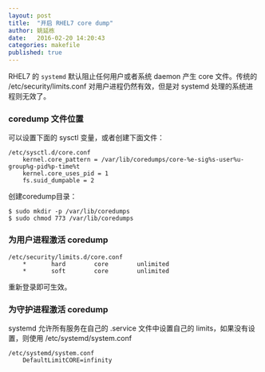 ```yaml
---
layout: post
title:  "开启 RHEL7 core dump"
author: 姚延栋
date:   2016-02-20 14:20:43
categories: makefile
published: true
---
```


RHEL7 的 `systemd` 默认阻止任何用户或者系统 daemon 产生 core 文件。传统的 /etc/security/limits.conf
对用户进程仍然有效，但是对 systemd 处理的系统进程则无效了。

### coredump 文件位置

可以设置下面的 sysctl 变量，或者创建下面文件：

    /etc/sysctl.d/core.conf
        kernel.core_pattern = /var/lib/coredumps/core-%e-sig%s-user%u-group%g-pid%p-time%t
        kernel.core_uses_pid = 1
        fs.suid_dumpable = 2

创建coredump目录：

    $ sudo mkdir -p /var/lib/coredumps
    $ sudo chmod 773 /var/lib/coredumps

### 为用户进程激活 coredump

    /etc/security/limits.d/core.conf
        *       hard        core        unlimited
        *       soft        core        unlimited

重新登录即可生效。

### 为守护进程激活 coredump

systemd 允许所有服务在自己的 .service 文件中设置自己的 limits，如果没有设置，则使用 /etc/systemd/system.conf

    /etc/systemd/system.conf
        DefaultLimitCORE=infinity